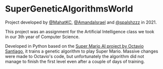 # SuperGeneticAlgorithmsWorld
 
Project developed by  [@MahatKC](https://www.github.com/MahatKC), [@AmandaIsrael](https://www.github.com/AmandaIsrael) and [@spalshzzz](https://github.com/spalshzzz) in 2021.

This project was an assignment for the Artificial Intelligence class we took in our 3th year of Computer Science.

Developed in Python based on the [Super Mario AI project by Octavio Santiago](https://github.com/octavio-santiago/Super-Mario-Land-AI), it trains a genetic algorithm to play Super Mario. Massive changes were made to Octavio's code, but unfortunately the algorithm did not manage to finish the first level even after a couple of days of training.
